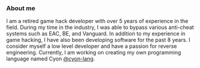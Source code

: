 ### About me
I am a retired game hack developer with over 5 years of experience in the field. During my time in the industry, I was able to bypass various anti-cheat systems such as EAC, BE, and Vanguard. 
In addition to my experience in game hacking, I have also been developing software for the past 8 years. I consider myself a low level developer and have a passion for reverse engineering. 
Currently, I am working on creating my own programming language named Cyon [@cyon-lang](https://github.com/cyon-lang/).

